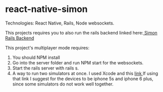 # react-native-simon

Technologies: React Native, Rails, Node websockets.

This projects requires you to also run the rails backend linked here:<a href='https://github.com/GeorgeRXia/simon_backend'> Simon Rails Backend</a>



This project's multiplayer mode requires:

1. You should NPM install
2. Go into the server folder and run NPM start for the websockets.
3. Start the rails server with rails s.
4. A way to run two simulators at once. I used Xcode and this <a href="https://stackoverflow.com/questions/38099010/running-multiple-ios-simulators-with-react-native"> link </a> If using that link I suggest for the devices to be iphone 5s and iphone 6 plus, since some simulators do not work well together. 
